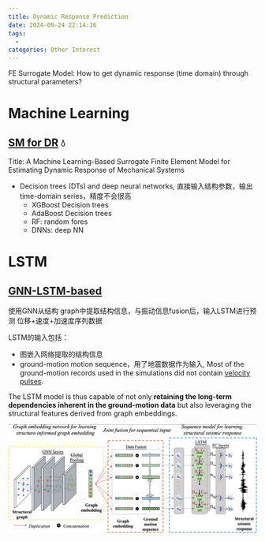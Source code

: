```yaml
---
title: Dynamic Response Prediction
date: 2024-09-24 22:14:16
tags:
  - 
categories: Other Interest
---
```


FE Surrogate Model:
How to get dynamic response (time domain) through structural parameters?

<!-- more -->


# Machine Learning

## 


## [SM for DR](https://ieeexplore.ieee.org/stamp/stamp.jsp?tp=&arnumber=10143077) 💧

Title: A Machine Learning-Based Surrogate Finite Element Model for Estimating Dynamic Response of Mechanical Systems

- Decision trees (DTs) and deep neural networks, 直接输入结构参数，输出time-domain series，精度不会很高
  - XGBoost Decision trees
  - AdaBoost Decision trees
  - RF: random fores
  - DNNs: deep NN


# LSTM

## [GNN-LSTM-based](https://www.sciencedirect.com/science/article/pii/S0141029624002955)

使用GNN从结构 graph中提取结构信息，与振动信息fusion后，输入LSTM进行预测 位移+速度+加速度序列数据

LSTM的输入包括：
- 图嵌入网络提取的结构信息
- ground-motion motion sequence，用了地震数据作为输入, Most of the ground-motion records used in the simulations did not contain [velocity pulses](https://www.sciencedirect.com/topics/engineering/pulse-velocity "Learn more about velocity pulses from ScienceDirect's AI-generated Topic Pages").

The LSTM model is thus capable of not only **retaining the long-term dependencies inherent in the ground-motion data** but also leveraging the structural features derived from graph embeddings.

![image.png|666](https://raw.githubusercontent.com/qiyun71/Blog_images/main/MyBlogPic/202403/20240924221607.png)
